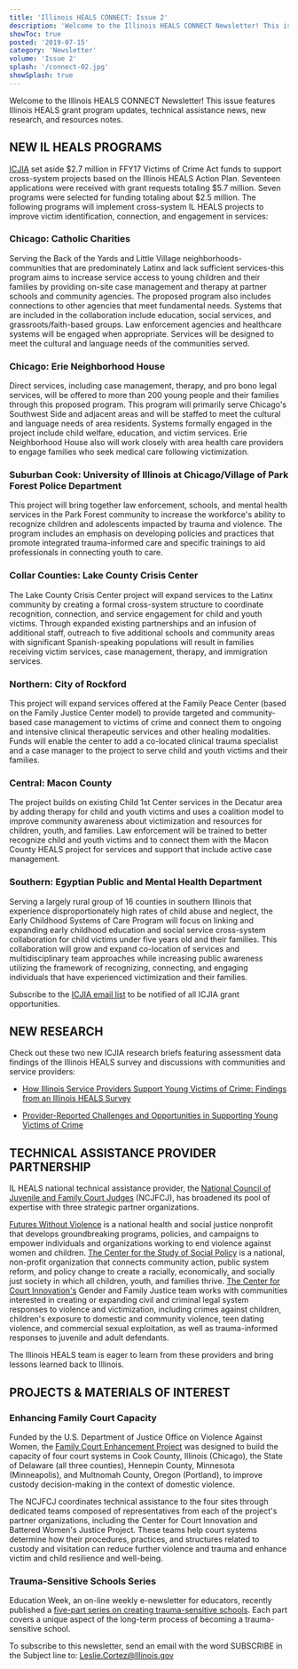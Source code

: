 ```yaml
---
title: 'Illinois HEALS CONNECT: Issue 2'
description: 'Welcome to the Illinois HEALS CONNECT Newsletter! This issue features Illinois HEALS grant program updates, technical assistance news, new research, and resources notes.'
showToc: true
posted: '2019-07-15'
category: 'Newsletter'
volume: 'Issue 2'
splash: '/connect-02.jpg'
showSplash: true
---
```


Welcome to the Illinois HEALS CONNECT Newsletter! This issue features Illinois HEALS grant program updates, technical assistance news, new research, and resources notes.

## NEW IL HEALS PROGRAMS

[ICJIA](https://icjia.illinois.gov) set aside $2.7 million in FFY17 Victims of Crime Act funds to support cross-system projects based on the Illinois HEALS Action Plan. Seventeen applications were received with grant requests totaling $5.7 million. Seven programs were selected for funding totaling about \$2.5 million. The following programs will implement cross-system IL HEALS projects to improve victim identification, connection, and engagement in services:

### Chicago: Catholic Charities

Serving the Back of the Yards and Little Village neighborhoods-communities that are predominately Latinx and lack sufficient services-this program aims to increase service access to young children and their families by providing on-site case management and therapy at partner schools and community agencies. The proposed program also includes connections to other agencies that meet fundamental needs. Systems that are included in the collaboration include education, social services, and grassroots/faith-based groups. Law enforcement agencies and healthcare systems will be engaged when appropriate. Services will be designed to meet the cultural and language needs of the communities served.

### Chicago: Erie Neighborhood House

Direct services, including case management, therapy, and pro bono legal services, will be offered to more than 200 young people and their families through this proposed program. This program will primarily serve Chicago's Southwest Side and adjacent areas and will be staffed to meet the cultural and language needs of area residents. Systems formally engaged in the project include child welfare, education, and victim services. Erie Neighborhood House also will work closely with area health care providers to engage families who seek medical care following victimization.

### Suburban Cook: University of Illinois at Chicago/Village of Park Forest Police Department

This project will bring together law enforcement, schools, and mental health services in the Park Forest community to increase the workforce's ability to recognize children and adolescents impacted by trauma and violence. The program includes an emphasis on developing policies and practices that promote integrated trauma-informed care and specific trainings to aid professionals in connecting youth to care.

### Collar Counties: Lake County Crisis Center

The Lake County Crisis Center project will expand services to the Latinx community by creating a formal cross-system structure to coordinate recognition, connection, and service engagement for child and youth victims. Through expanded existing partnerships and an infusion of additional staff, outreach to five additional schools and community areas with significant Spanish-speaking populations will result in families receiving victim services, case management, therapy, and immigration services.

### Northern: City of Rockford

This project will expand services offered at the Family Peace Center (based on the Family Justice Center model) to provide targeted and community-based case management to victims of crime and connect them to ongoing and intensive clinical therapeutic services and other healing modalities. Funds will enable the center to add a co-located clinical trauma specialist and a case manager to the project to serve child and youth victims and their families.

### Central: Macon County

The project builds on existing Child 1st Center services in the Decatur area by adding therapy for child and youth victims and uses a coalition model to improve community awareness about victimization and resources for children, youth, and families. Law enforcement will be trained to better recognize child and youth victims and to connect them with the Macon County HEALS project for services and support that include active case management.

### Southern: Egyptian Public and Mental Health Department

Serving a largely rural group of 16 counties in southern Illinois that experience disproportionately high rates of child abuse and neglect, the Early Childhood Systems of Care Program will focus on linking and expanding early childhood education and social service cross-system collaboration for child victims under five years old and their families. This collaboration will grow and expand co-location of services and multidisciplinary team approaches while increasing public awareness utilizing the framework of recognizing, connecting, and engaging individuals that have experienced victimization and their families.

Subscribe to the [ICJIA email list](https://visitor.r20.constantcontact.com/manage/optin?v=001MqUcqqvjwLCJXlLMSWbTe3zHHmEQgFeBuHvBcJWTbwgrxFbDSGx4HSUPpI6DJWMUPgbljtLxffqIcGFTgCnr-auak88ybvRxpoJlTMGPtZs%3D) to be notified of all ICJIA grant opportunities.

## NEW RESEARCH

Check out these two new ICJIA research briefs featuring assessment data findings of the Illinois HEALS survey and discussions with communities and service providers:

- [How Illinois Service Providers Support Young Victims of Crime: Findings from an Illinois HEALS Survey](https://icjia.illinois.gov/researchhub/articles/how-illinois-service-providers-support-young-victims-of-crime-findings-from-an-illinois-heals-survey)

- [Provider-Reported Challenges and Opportunities in Supporting Young Victims of Crime](https://icjia.illinois.gov/researchhub/articles/provider-reported-challenges-and-opportunities-in-supporting-young-victims-of-crime)

## TECHNICAL ASSISTANCE PROVIDER PARTNERSHIP

IL HEALS national technical assistance provider, the [National Council of Juvenile and Family Court Judges](https://www.ncjfcj.org/) (NCJFCJ), has broadened its pool of expertise with three strategic partner organizations.

[Futures Without Violence](https://www.futureswithoutviolence.org/) is a national health and social justice nonprofit that develops groundbreaking programs, policies, and campaigns to empower individuals and organizations working to end violence against women and children. [The Center for the Study of Social Policy](https://cssp.org/) is a national, non-profit organization that connects community action, public system reform, and policy change to create a racially, economically, and socially just society in which all children, youth, and families thrive. [The Center for Court Innovation's](https://www.courtinnovation.org/) Gender and Family Justice team works with communities interested in creating or expanding civil and criminal legal system responses to violence and victimization, including crimes against children, children's exposure to domestic and community violence, teen dating violence, and commercial sexual exploitation, as well as trauma-informed responses to juvenile and adult defendants.

The Illinois HEALS team is eager to learn from these providers and bring lessons learned back to Illinois.

## PROJECTS & MATERIALS OF INTEREST

### Enhancing Family Court Capacity

Funded by the U.S. Department of Justice Office on Violence Against Women, the [Family Court Enhancement Project](https://familycourtenhancementproject.org/) was designed to build the capacity of four court systems in Cook County, Illinois (Chicago), the State of Delaware (all three counties), Hennepin County, Minnesota (Minneapolis), and Multnomah County, Oregon (Portland), to improve custody decision-making in the context of domestic violence.

The NCJFCJ coordinates technical assistance to the four sites through dedicated teams composed of representatives from each of the project's partner organizations, including the Center for Court Innovation and Battered Women's Justice Project. These teams help court systems determine how their procedures, practices, and structures related to custody and visitation can reduce further violence and trauma and enhance victim and child resilience and well-being.

### Trauma-Sensitive Schools Series

Education Week, an on-line weekly e-newsletter for educators, recently published a [five-part series on creating trauma-sensitive schools](https://www.edweek.org/ew/collections/trauma-sensitive-schools/index.html). Each part covers a unique aspect of the long-term process of becoming a trauma-sensitive school.

To subscribe to this newsletter, send an email with the word SUBSCRIBE in the Subject line to: Leslie.Cortez@Illinois.gov
